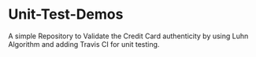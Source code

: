 # Unit-Test-Demos

A simple Repository to Validate the Credit Card authenticity by using Luhn Algorithm and adding Travis CI for unit testing.
